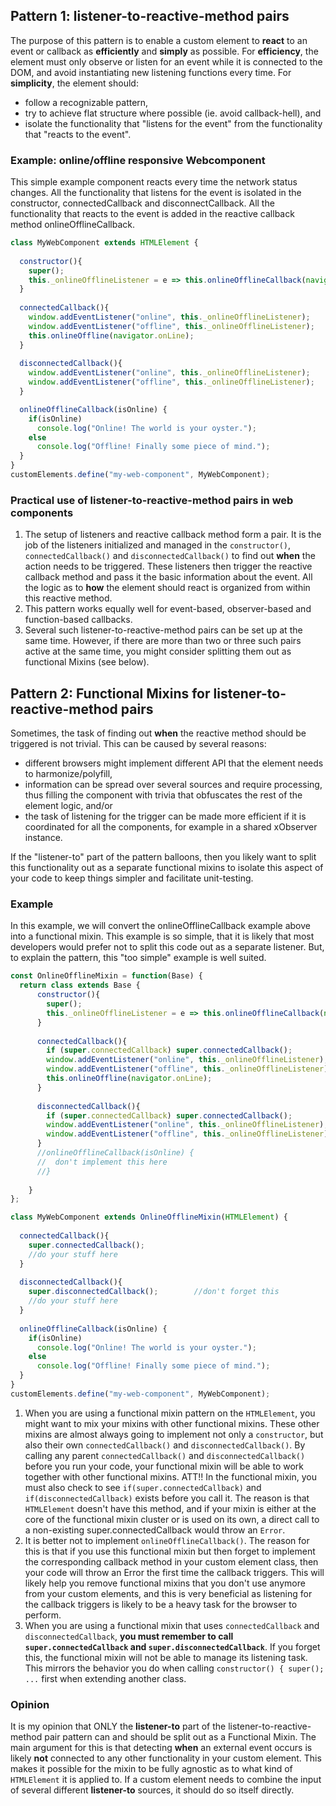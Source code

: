 ## Pattern 1: listener-to-reactive-method pairs
The purpose of this pattern is to enable a custom element to **react** to an event or callback
as **efficiently** and **simply** as possible.
For **efficiency**, the element must only observe or listen for an event while it is connected
to the DOM, and avoid instantiating new listening functions every time.
For **simplicity**, the element should:
* follow a recognizable pattern,
* try to achieve flat structure where possible (ie. avoid callback-hell), and
* isolate the functionality that "listens for the event" from the functionality that "reacts to the event".

### Example: online/offline responsive Webcomponent
This simple example component reacts every time the network status changes.
All the functionality that listens for the event is isolated in the constructor, connectedCallback and disconnectCallback.
All the functionality that reacts to the event is added in the reactive callback method onlineOfflineCallback.

```javascript
class MyWebComponent extends HTMLElement {
                                               
  constructor(){
    super();
    this._onlineOfflineListener = e => this.onlineOfflineCallback(navigator.onLine);   //init
  }
  
  connectedCallback(){
    window.addEventListener("online", this._onlineOfflineListener);                    //connect
    window.addEventListener("offline", this._onlineOfflineListener);                   //
    this.onlineOffline(navigator.onLine);                                              //startup
  }
                                                            
  disconnectedCallback(){
    window.addEventListener("online", this._onlineOfflineListener);                    //disconnect
    window.addEventListener("offline", this._onlineOfflineListener);                   //
  }

  onlineOfflineCallback(isOnline) {                                                    //The reactive method
    if(isOnline)                                                                       //
      console.log("Online! The world is your oyster.");                                //
    else                                                                               //
      console.log("Offline! Finally some piece of mind.");                             //
  }                                                                                    //
}                                                                                      //
customElements.define("my-web-component", MyWebComponent);
```                                                                   
### Practical use of listener-to-reactive-method pairs in web components
1. The setup of listeners and reactive callback method form a pair.
It is the job of the listeners initialized and managed in the `constructor()`, `connectedCallback()` and `disconnectedCallback()` 
to find out **when** the action needs to be triggered. These listeners then trigger the 
reactive callback method and pass it the basic information about the event. 
All the logic as to **how** the element should react is organized from within this reactive method.
2. This pattern works equally well for event-based, observer-based and function-based callbacks.
3. Several such listener-to-reactive-method pairs can be set up at the same time. 
However, if there are more than two or three such pairs active at the same time, 
you might consider splitting them out as functional Mixins (see below).

## Pattern 2: Functional Mixins for listener-to-reactive-method pairs
Sometimes, the task of finding out **when** the reactive method should be triggered is not trivial.
This can be caused by several reasons:
* different browsers might implement different API that the element needs to harmonize/polyfill,
* information can be spread over several sources and require processing, 
thus filling the component with trivia that obfuscates the rest of the element logic, and/or
* the task of listening for the trigger can be made more efficient if it is 
coordinated for all the components, for example in a shared xObserver instance.

If the "listener-to" part of the pattern balloons, then you likely want to split this functionality out as a
separate functional mixins to isolate this aspect of your code to keep things simpler and facilitate unit-testing.

### Example 
In this example, we will convert the onlineOfflineCallback example above into a functional mixin.
This example is so simple, that it is likely that most developers would prefer not to split this 
code out as a separate listener. But, to explain the pattern, this "too simple" example is well suited.
```javascript
const OnlineOfflineMixin = function(Base) {
  return class extends Base {                                                  //listening management
      constructor(){
        super();
        this._onlineOfflineListener = e => this.onlineOfflineCallback(navigator.onLine);   
      }
      
      connectedCallback(){
        if (super.connectedCallback) super.connectedCallback();           //[1]
        window.addEventListener("online", this._onlineOfflineListener);   
        window.addEventListener("offline", this._onlineOfflineListener);  
        this.onlineOffline(navigator.onLine);                             
      }
                                                                
      disconnectedCallback(){
        if (super.connectedCallback) super.connectedCallback();           //[1]
        window.addEventListener("online", this._onlineOfflineListener);                   
        window.addEventListener("offline", this._onlineOfflineListener);                  
      }                                                                                                                                                                               
      //onlineOfflineCallback(isOnline) {
      //  don't implement this here                                       //[2]
      //} 
      
    }                                                                                     
};

class MyWebComponent extends OnlineOfflineMixin(HTMLElement) {
                                               
  connectedCallback(){                   
    super.connectedCallback();                                            //[3]      
    //do your stuff here
  }
                                                            
  disconnectedCallback(){                                                 //[3]
    super.disconnectedCallback();        //don't forget this
    //do your stuff here
  }
                                        
  onlineOfflineCallback(isOnline) {                                            //The reactive method
    if(isOnline)                                                                       
      console.log("Online! The world is your oyster.");                                
    else                                                                               
      console.log("Offline! Finally some piece of mind.");                             
  }                                                                                    
}                                                                                      
customElements.define("my-web-component", MyWebComponent);
```                                                                   
1. When you are using a functional mixin pattern on the `HTMLElement`, 
you might want to mix your mixins with other functional mixins.
These other mixins are almost always going to implement not only a `constructor`, 
but also their own `connectedCallback()` and `disconnectedCallback()`.
By calling any parent `connectedCallback()` and `disconnectedCallback()` before you run your code,
your functional mixin will be able to work together with other functional mixins.
ATT!! In the functional mixin, you must also check to see `if(super.connectedCallback)` and 
`if(disconnectedCallback)` exists before you call it. The reason is that `HTMLElement` doesn't have 
this method, and if your mixin is either at the core of the functional mixin cluster or
is used on its own, a direct call to a non-existing super.connectedCallback would throw an `Error`.
2. It is better not to implement `onlineOfflineCallback()`. The reason for this is that
if you use this functional mixin but then forget to implement the corresponding callback method in your
custom element class, then your code will throw an Error the first time the callback triggers.
This will likely help you remove functional mixins that you don't use anymore from your custom elements,
and this is very beneficial as listening for the callback triggers is likely to be a heavy task for the
browser to perform.
3. When you are using a functional mixin that uses `connectedCallback` and `disconnectedCallback`,
**you must remember to call `super.connectedCallback` and `super.disconnectedCallback`**. If you forget this,
the functional mixin will not be able to manage its listening task. This mirrors the behavior you do when
calling `constructor() { super(); ...` first when extending another class. 

### Opinion 
It is my opinion that ONLY the **listener-to** part of the listener-to-reactive-method pair pattern
can and should be split out as a Functional Mixin. The main argument for this is that detecting 
**when** an external event occurs is likely **not** connected to any other functionality in your 
custom element. This makes it possible for the mixin to be fully agnostic as to what kind of 
`HTMLElement` it is applied to. If a custom element needs to combine the input of several 
different **listener-to** sources, it should do so itself directly.
                                                                                                 